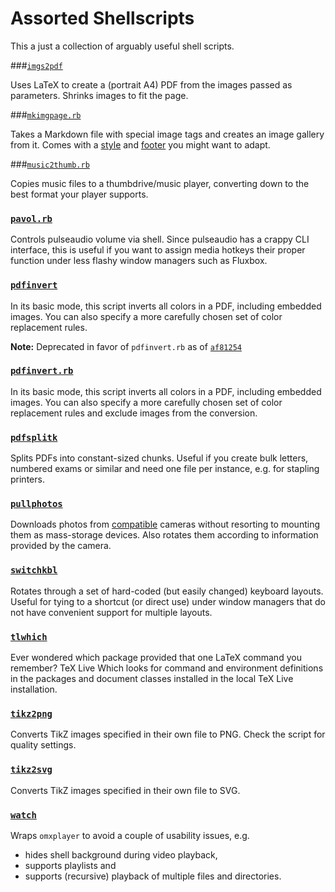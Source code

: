 Assorted Shellscripts
=======

This a just a collection of arguably useful shell scripts.

###[`imgs2pdf`](https://github.com/akerbos/scripts/blob/master/imgs2pdf)

Uses LaTeX to create a (portrait A4) PDF from the images passed as parameters.
Shrinks images to fit the page.

###[`mkimgpage.rb`](https://github.com/akerbos/scripts/blob/master/mkimgpage.rb)

Takes a Markdown file with special image tags and creates an image gallery from it.
Comes with a [style](https://github.com/akerbos/scripts/blob/master/mkimgpage.css) and [footer](https://github.com/akerbos/scripts/blob/master/mkimgpage_footer.html) you might want to adapt.

###[`music2thumb.rb`](https://github.com/akerbos/scripts/blob/master/music2thumb.rb)

Copies music files to a thumbdrive/music player, converting down to the best format your player supports.

### [`pavol.rb`](https://github.com/akerbos/scripts/blob/master/pavol.rb)

Controls pulseaudio volume via shell. Since pulseaudio has a crappy CLI interface, this is useful
if you want to assign media hotkeys their proper function under less flashy window managers such as Fluxbox.

### [`pdfinvert`](https://github.com/akerbos/scripts/blob/master/pdfinvert)

In its basic mode, this script inverts all colors in a PDF, including embedded images.
You can also specify a more carefully chosen set of color replacement rules.

**Note:** Deprecated in favor of `pdfinvert.rb` as of [`af81254`](https://github.com/akerbos/scripts/commit/af81254a4d31690a5dd13355109d3934aa17bac7)

### [`pdfinvert.rb`](https://github.com/akerbos/scripts/blob/master/pdfinvert.rb)

In its basic mode, this script inverts all colors in a PDF, including embedded images.
You can also specify a more carefully chosen set of color replacement rules and exclude images from the conversion.

### [`pdfsplitk`](https://github.com/akerbos/scripts/blob/master/pdfsplitk)

Splits PDFs into constant-sized chunks. Useful if you create bulk letters, numbered exams or similar and need one
file per instance, e.g. for stapling printers.

### [`pullphotos`](https://github.com/akerbos/scripts/blob/master/pullphotos)

Downloads photos from [compatible](http://www.gphoto.org/doc/manual/FAQ.html#FAQ-camera-support) cameras without
resorting to mounting them as mass-storage devices. Also rotates them according to information provided by the camera.

### [`switchkbl`](https://github.com/akerbos/scripts/blob/master/switchkbl)

Rotates through a set of hard-coded  (but easily changed) keyboard layouts. Useful for tying to a shortcut (or direct use)
under window managers that do not have convenient support for multiple layouts.

### [`tlwhich`](https://github.com/akerbos/scripts/blob/master/tlwhich)

Ever wondered which package provided that one LaTeX command you remember?
TeX Live Which looks for command and environment definitions in the packages
and document classes installed in the local TeX Live installation.

### [`tikz2png`](https://github.com/akerbos/scripts/blob/master/tikz2png)

Converts TikZ images specified in their own file to PNG. Check the script for quality settings.

### [`tikz2svg`](https://github.com/akerbos/scripts/blob/master/tikz2svg)

Converts TikZ images specified in their own file to SVG.

### [`watch`](https://github.com/akerbos/scripts/blob/master/watch)

Wraps `omxplayer` to avoid a couple of usability issues, e.g.

 * hides shell background during video playback,
 * supports playlists and
 * supports (recursive) playback of multiple files and directories.
